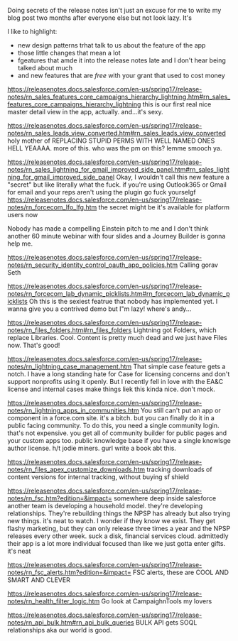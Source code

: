Doing secrets of the release notes isn't just an excuse for me to write my blog post two months after everyone else but not look lazy. It's 

I like to highlight:

- new design patterns trhat talk to us about the feature of the app
- those little changes that mean a lot
- fgeatures that amde it into the release notes late and I don't hear being talked about much
- and new features that are *free* with your grant that used to cost money


https://releasenotes.docs.salesforce.com/en-us/spring17/release-notes/rn_sales_features_core_campaigns_hierarchy_lightning.htm#rn_sales_features_core_campaigns_hierarchy_lightning
this is our first real nice master detail view in the app, actually. and...it's sexy.

https://releasenotes.docs.salesforce.com/en-us/spring17/release-notes/rn_sales_leads_view_converted.htm#rn_sales_leads_view_converted
holy mother of REPLACING STUPID PERMS WITH WELL NAMED ONES HELL YEAAAA. more of this. who was the pm on this? lemme smooch ya.

https://releasenotes.docs.salesforce.com/en-us/spring17/release-notes/rn_sales_lightning_for_gmail_improved_side_panel.htm#rn_sales_lightning_for_gmail_improved_side_panel
Okay, I wouldn't call this new feature a "secret" but like literally what the fuck. if you're using Outlook365 or Gmail for email and your reps aren't using the plugin go fuck yourselgf
https://releasenotes.docs.salesforce.com/en-us/spring17/release-notes/rn_forcecom_lfo_lfg.htm
the secret might be it's available for platform users now

Nobody has made a compelling Einstein pitch to me and I don't think another 60 minute webinar with four slides and a Journey Builder is gonna help me.

https://releasenotes.docs.salesforce.com/en-us/spring17/release-notes/rn_security_identity_control_oauth_app_policies.htm
Calling gorav Seth

https://releasenotes.docs.salesforce.com/en-us/spring17/release-notes/rn_forcecom_lab_dynamic_picklists.htm#rn_forcecom_lab_dynamic_picklists
Oh this is the sexiest featrue that nobody has implemented yet. I wanna give you a contrived demo but I"m lazy! where's andy...

https://releasenotes.docs.salesforce.com/en-us/spring17/release-notes/rn_files_folders.htm#rn_files_folders
Lightning got Folders, which replace Libraries. Cool. Content is pretty much dead and we just have Files now. That's good!

https://releasenotes.docs.salesforce.com/en-us/spring17/release-notes/rn_lightning_case_management.htm
That simple case feature gets a notch. I have a long standing hate for Case for licensing concerns and don't support nonprofits using it openly. But I recently fell in love with the EA&C license and internal cases make things liek this kinda nice. don't mock.

https://releasenotes.docs.salesforce.com/en-us/spring17/release-notes/rn_lightning_apps_in_communities.htm
You still can't put an app or component in a force.com site. it's a bitch. but you can finally do it in a public facing community. To do this, you need a single community login. that's not expensive. you get all of community builder for public pages and your custom apps too. public knowledge base if you have a single knowlsge author license. h/t jodie miners.  gurl write a book abt this.

https://releasenotes.docs.salesforce.com/en-us/spring17/release-notes/rn_files_apex_customize_downloads.htm
tracking downloads of content versions for internal tracking, without buying sf shield

https://releasenotes.docs.salesforce.com/en-us/spring17/release-notes/rn_fsc.htm?edition=&impact=
somewhere deep inside salesforce another team is developing a household model. they're developing relationships. They're rebuilding things the NPSP has already but also trying new things. it's neat to watch. I wonder if they know we exist. They get flashy marketing, but they can only release three times a year and the NPSP releases every other week. suck a disk, financial services cloud.
admittedly their app is a lot more individual focused than like we just gotta enter gifts. it's neat

https://releasenotes.docs.salesforce.com/en-us/spring17/release-notes/rn_fsc_alerts.htm?edition=&impact=
FSC alerts, these are COOL AND SMART AND CLEVER

https://releasenotes.docs.salesforce.com/en-us/spring17/release-notes/rn_health_filter_logic.htm
Go look at CampaighnTools my lovers

https://releasenotes.docs.salesforce.com/en-us/spring17/release-notes/rn_api_bulk.htm#rn_api_bulk_queries
BULK API gets SOQL relationships aka our world is good.


